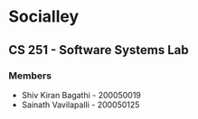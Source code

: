 # Socialley

## CS 251 - Software Systems Lab 

### Members 
* Shiv Kiran Bagathi - 200050019
* Sainath Vavilapalli - 200050125 
